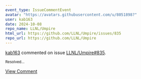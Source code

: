 ```yaml
---
event_type: IssueCommentEvent
avatar: "https://avatars.githubusercontent.com/u/8051898?"
user: kab163
date: 2024-10-08
repo_name: LLNL/Umpire
html_url: https://github.com/LLNL/Umpire/issues/835
repo_url: https://github.com/LLNL/Umpire
---
```


<a href='https://github.com/kab163' target='_blank'>kab163</a> commented on issue <a href='https://github.com/LLNL/Umpire/issues/835' target='_blank'>LLNL/Umpire#835</a>.

<small>Resolved...</small>

<a href='https://github.com/LLNL/Umpire/issues/835' target='_blank'>View Comment</a>